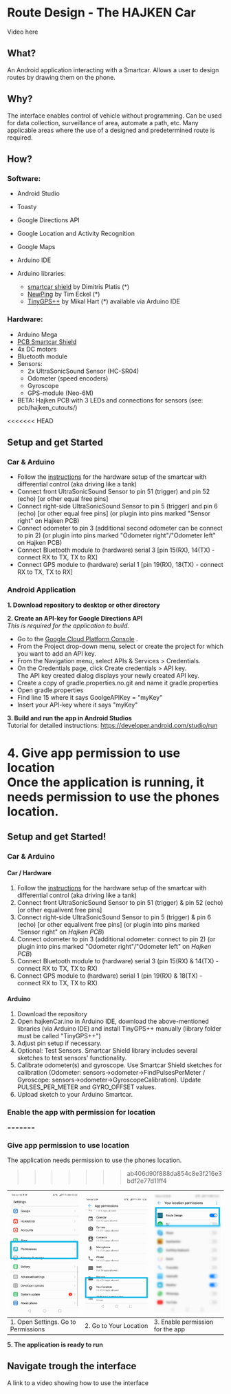 # Route Design - The HAJKEN Car

Video here

## What?
An Android application interacting with a Smartcar. Allows a user to design routes by drawing them on the phone.

## Why?
The interface enables control of vehicle without programming. Can be used for data collection, surveillance of area, automate a path, etc. Many applicable areas where the use of a designed and predetermined route is required.

## How?
### Software:
* Android Studio
* Toasty
* Google Directions API
* Google Location and Activity Recognition
* Google Maps

* Arduino IDE
* Arduino libraries:
  * <a href="https://github.com/platisd/smartcar_shield">smartcar shield</a> by Dimitris Platis (*)
  * <a href="https://playground.arduino.cc/Code/NewPing/">NewPing</a> by Tim Eckel (*)
  * <a href="http://arduiniana.org/libraries/tinygpsplus/">TinyGPS++</a> by Mikal Hart
  (*) available via Arduino IDE  

### Hardware:
* Arduino Mega
*  <a href="https://github.com/platisd/smartcar_shield/tree/master/extras/eagle/smartcar_shield">PCB Smartcar Shield</a>
* 4x DC motors
* Bluetooth module
* Sensors:
	* 2x UltraSonicSound Sensor (HC-SR04)
	* Odometer (speed encoders)
	* Gyroscope
	* GPS-module (Neo-6M)
* BETA: Hajken PCB with 3 LEDs and connections for sensors (see: pcb/hajken_cutouts/)

<<<<<<< HEAD
## Setup and get Started

### Car & Arduino
* Follow the <a href="https://www.hackster.io/platisd/getting-started-with-the-smartcar-platform-1648ad">instructions</a> for the hardware setup of the smartcar with differential control (aka driving like a tank)
* Connect front UltraSonicSound Sensor to pin 51 (trigger) and pin 52 (echo) [or other equal free pins]
* Connect right-side UltraSonicSound Sensor to pin 5 (trigger) and pin 6 (echo) [or other equal free pins] (or plugin into pins marked "Sensor right" on Hajken PCB)
* Connect odometer to pin 3 (additional second odometer can be connect to pin 2) (or plugin into pins marked "Odometer right"/"Odometer left" on Hajken PCB)
* Connect Bluetooth module to (hardware) serial 3 [pin 15(RX), 14(TX) - connect RX to TX, TX to RX]
* Connect GPS module to (hardware) serial 1 [pin 19(RX), 18(TX) - connect RX to TX, TX to RX]


### Android Application

**1. Download repository to desktop or other directory** <br />

**2. Create an API-key for Google Directions API** <br />
*This is required for the application to build.*<br />
* Go to the <a href="https://cloud.google.com/console/google/maps-apis/overview">Google Cloud Platform Console</a> .
* From the Project drop-down menu, select or create the project for which you want to add an API key.
* From the  Navigation menu, select APIs & Services > Credentials.
* On the Credentials page, click Create credentials > API key. <br />
The API key created dialog displays your newly created API key.
* Create a copy of gradle.properties.no.git and name it gradle.properties
* Open gradle.properties
* Find line 15 where it says GoolgeAPIKey = "myKey"
* Insert your API-key where it says "myKey"

**3. Build and run the app in Android Studios** <br />
Tutorial for detailed instructions: https://developer.android.com/studio/run

**4. Give app permission to use location** <br />
Once the application is running, it needs permission to use the phones location.
=======
## Setup and get Started!


### Car & Arduino
#### Car / Hardware
1. Follow the <a href="https://www.hackster.io/platisd/getting-started-with-the-smartcar-platform-1648ad">instructions</a> for the hardware setup of the smartcar with differential control (aka driving like a tank) 
2. Connect front UltraSonicSound Sensor to pin 51 (trigger) & pin 52 (echo) [or other equalivent free pins]
3. Connect right-side UltraSonicSound Sensor to pin 5 (trigger) & pin 6 (echo) [or other equalivent free pins] (or plugin into pins marked "Sensor right" on *Hajken PCB*)
4. Connect odometer to pin 3 (additional odometer: connect to pin 2) (or plugin into pins marked "Odometer right"/"Odometer left" on *Hajken PCB*)
5. Connect Bluetooth module to (hardware) serial 3 (pin 15(RX) & 14(TX) - connect RX to TX, TX to RX)
6. Connect GPS module to (hardware) serial 1 (pin 19(RX) & 18(TX) - connect RX to TX, TX to RX)
#### Arduino
1. Download the repository
2. Open hajkenCar.ino in Arduino IDE, download the above-mentioned libraries (via Arduino IDE) and install TinyGPS++ manually (library folder must be called "TinyGPS++")
3. Adjust pin setup if necessary. 
4. Optional: Test Sensors. Smartcar Shield library includes several sketches to test sensors' functionality.
5. Calibrate odometer(s) and gyroscope. Use Smartcar Shield sketches for calibration (Odometer: sensors->odometer->FindPulsesPerMeter / Gyroscope: sensors->odometer->GyroscopeCalibration). Update PULSES_PER_METER and GYRO_OFFSET values.
6. Upload sketch to your Arduino Smartcar.

### Enable the app with permission for location
=======

### Give app permission to use location
The application needs permission to use the phones location.
>>>>>>> ab406d90f888da854c8e3f216e3bdf2e77d11ff4

| <html>  <img src="images/settings.png" class="w3-round" width="250"> </html> |   <html>  <img src="images/settings-appPermissions.png" class="w3-round" width="250"> </html> |   <html>  <img src="images/settings-localPermissions.png" class="w3-round" width="250"> </html> |
 | --- | --- | --- |
| 1. Open Settings. Go to Permissions | 2. Go to Your Location | 3. Enable permission for the app |

**5. The application is ready to run**

## Navigate trough the interface

A link to a video showing how to use the interface
